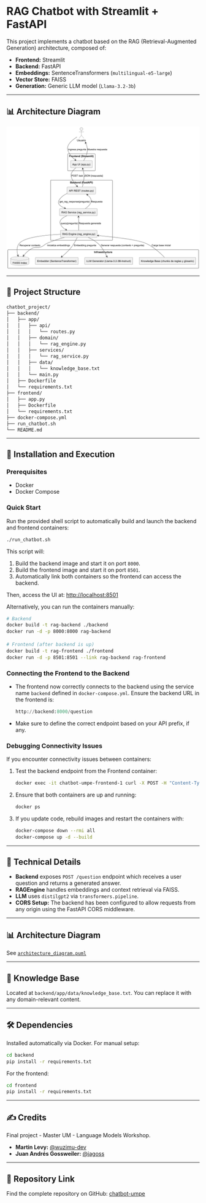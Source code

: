 # RAG Chatbot with Streamlit + FastAPI

This project implements a chatbot based on the RAG (Retrieval-Augmented Generation) architecture, composed of:

- **Frontend:** Streamlit
- **Backend:** FastAPI
- **Embeddings:** SentenceTransformers (`multilingual-e5-large`)
- **Vector Store:** FAISS
- **Generation:** Generic LLM model (`Llama-3.2-3b`)

---

## 📊 Architecture Diagram

![Architecture Diagram](.docs/architecture_diagram.png)

---

## 📁 Project Structure

```
chatbot_project/
├── backend/
│   ├── app/
│   │   ├── api/
│   │   │   └── routes.py
│   │   ├── domain/
│   │   │   └── rag_engine.py
│   │   ├── services/
│   │   │   └── rag_service.py
│   │   ├── data/
│   │   │   └── knowledge_base.txt
│   │   └── main.py
│   ├── Dockerfile
│   └── requirements.txt
├── frontend/
│   ├── app.py
│   ├── Dockerfile
│   └── requirements.txt
├── docker-compose.yml
├── run_chatbot.sh
└── README.md
```

---

## 🚀 Installation and Execution

### Prerequisites

- Docker
- Docker Compose

### Quick Start

Run the provided shell script to automatically build and launch the backend and frontend containers:

```bash
./run_chatbot.sh
```

This script will:

1. Build the backend image and start it on port `8000`.
2. Build the frontend image and start it on port `8501`.
3. Automatically link both containers so the frontend can access the backend.

Then, access the UI at: [http://localhost:8501](http://localhost:8501)

Alternatively, you can run the containers manually:

```bash
# Backend
docker build -t rag-backend ./backend
docker run -d -p 8000:8000 rag-backend

# Frontend (after backend is up)
docker build -t rag-frontend ./frontend
docker run -d -p 8501:8501 --link rag-backend rag-frontend
```

### Connecting the Frontend to the Backend

- The frontend now correctly connects to the backend using the service name `backend` defined in `docker-compose.yml`. Ensure the backend URL in the frontend is:
  ```python
  http://backend:8000/question
  ```
- Make sure to define the correct endpoint based on your API prefix, if any.

### Debugging Connectivity Issues

If you encounter connectivity issues between containers:
1. Test the backend endpoint from the Frontend container:
   ```bash
   docker exec -it chatbot-umpe-frontend-1 curl -X POST -H "Content-Type: application/json" -d '{"question": "Test"}' http://backend:8000/question
   ```
2. Ensure that both containers are up and running:
   ```bash
   docker ps
   ```
3. If you update code, rebuild images and restart the containers with:
   ```bash
   docker-compose down --rmi all
   docker-compose up -d --build
   ```

---

## 📄 Technical Details

- **Backend** exposes `POST /question` endpoint which receives a user question and returns a generated answer.
- **RAGEngine** handles embeddings and context retrieval via FAISS.
- **LLM** uses `distilgpt2` via `transformers.pipeline`.
- **CORS Setup:** The backend has been configured to allow requests from any origin using the FastAPI CORS middleware.

---

## 📊 Architecture Diagram

See [`architecture_diagram.puml`](.docs/architecture_diagram.puml)

---

## 🧠 Knowledge Base

Located at `backend/app/data/knowledge_base.txt`. You can replace it with any domain-relevant content.

---

## 🛠️ Dependencies

Installed automatically via Docker. For manual setup:

```bash
cd backend
pip install -r requirements.txt
```

For the frontend:
```bash
cd frontend
pip install -r requirements.txt
```

---

## ✍️ Credits

Final project - Master UM - Language Models Workshop.

- **Martin Levy:** [@wuzimu-dev](https://github.com/wuzimu-dev)
- **Juan Andrés Gossweiler:** [@jagoss](https://github.com/jagoss)

---

## 📌 Repository Link

Find the complete repository on GitHub: [chatbot-umpe](https://github.com/jagoss/chatbot-umpe)

